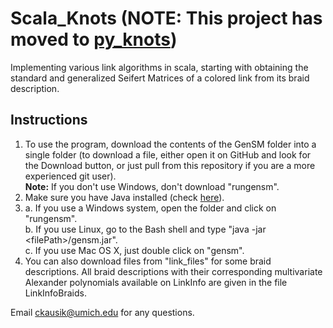 # Scala_Knots (NOTE: This project has moved to [py_knots](https://github.com/Chinmaya-Kausik/py_knots))

Implementing various link algorithms in scala, starting with obtaining the standard and generalized Seifert Matrices of a colored link from its braid description.

## Instructions

1. To use the program, download the contents of the GenSM folder into a single folder (to download a file, either open it on GitHub and look for the Download button, or just pull from this repository if you are a more experienced git user).  
**Note:** If you don't use Windows, don't download "rungensm".
2. Make sure you have Java installed (check [here](https://www.java.com/en/download/installed.jsp)).
3. a. If you use a Windows system, open the folder and click on "rungensm".  
   b. If you use Linux, go to the Bash shell and type "java -jar \<filePath\>/gensm.jar".  
   c. If you use Mac OS X, just double click on "gensm".
4. You can also download files from "link_files" for some braid descriptions. All braid descriptions with their corresponding multivariate Alexander polynomials available on LinkInfo are given in the file LinkInfoBraids.
  
Email <ckausik@umich.edu> for any questions.
 
